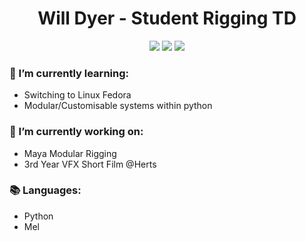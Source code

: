 <h1 align="center">Will Dyer - Student Rigging TD</h1>
<p align="center"}>
  <img src="https://img.shields.io/badge/Maya-37A5CC?style=for-the-badge&logo=autodeskmaya&logoColor=white">
  <img src="https://img.shields.io/badge/Python-FFD43B?style=for-the-badge&logo=python&logoColor=blue">
  <img src="https://img.shields.io/badge/Fedora-51A2DA?style=for-the-badge&logo=fedora&logoColor=white">
</p>


### 🌱 I’m currently learning:
- Switching to Linux Fedora
- Modular/Customisable systems within python

### 🔭 I’m currently working on:
- Maya Modular Rigging
- 3rd Year VFX Short Film @Herts

### 📚 Languages:
- Python
- Mel
